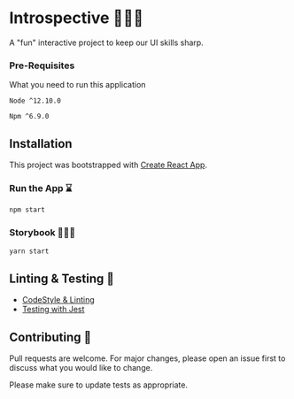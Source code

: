# Introspective 🧘🏾‍♀️

A "fun" interactive project to keep our UI skills sharp.

### Pre-Requisites

What you need to run this application

```
Node ^12.10.0
```

```
Npm ^6.9.0
```

## Installation

This project was bootstrapped with [Create React App](https://github.com/facebookincubator/create-react-app).

### Run the App ⌛️

```bash
npm start
```

### Storybook 👩🏾‍⚖️

```bash
yarn start
```

## Linting & Testing 🧪

- [CodeStyle & Linting](https://eslint.org/)
- [Testing with Jest](https://jestjs.io/en/)

## Contributing 🤖

Pull requests are welcome. For major changes, please open an issue first to discuss what you would like to change.

Please make sure to update tests as appropriate.
